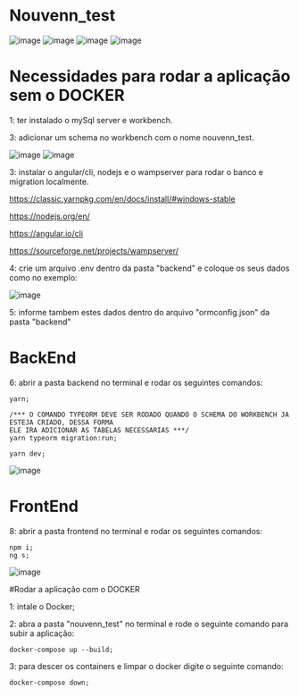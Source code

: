 # Nouvenn_test

![image](https://user-images.githubusercontent.com/62350674/124848792-ed46b800-df73-11eb-8c95-bf7f085d9312.png)
![image](https://user-images.githubusercontent.com/62350674/124848797-f2a40280-df73-11eb-8b4c-e5f3368e074a.png)
![image](https://user-images.githubusercontent.com/62350674/124848845-0e0f0d80-df74-11eb-8507-24fb861bb732.png)
![image](https://user-images.githubusercontent.com/62350674/124848865-15ceb200-df74-11eb-97a5-183487d5e13c.png)

# Necessidades para rodar a aplicação sem o DOCKER

1: ter instalado o mySql server e workbench.

3: adicionar um schema no workbench com o nome nouvenn_test.

![image](https://user-images.githubusercontent.com/62350674/124848910-2aab4580-df74-11eb-8cd4-4291aeb8ed05.png)
![image](https://user-images.githubusercontent.com/62350674/124848962-3e56ac00-df74-11eb-8751-2270017f4213.png)

3: instalar o angular/cli, nodejs e o wampserver para rodar o banco e migration localmente.

https://classic.yarnpkg.com/en/docs/install/#windows-stable

https://nodejs.org/en/

https://angular.io/cli

https://sourceforge.net/projects/wampserver/


4: crie um arquivo .env dentro da pasta "backend" e coloque os seus dados como no exemplo:

![image](https://user-images.githubusercontent.com/62350674/123447096-de452a80-d5af-11eb-914d-0aee9a40a101.png)

5: informe tambem estes dados dentro do arquivo "ormconfig.json" da pasta "backend"


# BackEnd

6: abrir a pasta backend no terminal e rodar os seguintes comandos:
	
  	yarn;

	/*** O COMANDO TYPEORM DEVE SER RODADO QUANDO O SCHEMA DO WORKBENCH JA ESTEJA CRIADO, DESSA FORMA
	ELE IRA ADICIONAR AS TABELAS NECESSARIAS ***/
	yarn typeorm migration:run;

	yarn dev;
 
 ![image](https://user-images.githubusercontent.com/62350674/124849023-5e866b00-df74-11eb-95e0-3b2b15dbe093.png)


# FrontEnd
 
8: abrir a pasta frontend no terminal e rodar os seguintes comandos:
	
	npm i;
	ng s;

![image](https://user-images.githubusercontent.com/62350674/124849039-68a86980-df74-11eb-8f31-0162bbffebeb.png)

#Rodar a aplicação com o DOCKER

1: intale o Docker;

2: abra a pasta "nouvenn_test" no terminal e rode o seguinte comando para subir a aplicação:

	docker-compose up --build;

3: para descer os containers e limpar o docker digite o seguinte comando:
	
	docker-compose down;
	
	
